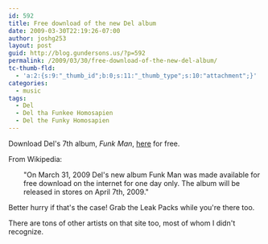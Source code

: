 ```yaml
---
id: 592
title: Free download of the new Del album
date: 2009-03-30T22:19:26-07:00
author: joshg253
layout: post
guid: http://blog.gundersons.us/?p=592
permalink: /2009/03/30/free-download-of-the-new-del-album/
tc-thumb-fld:
  - 'a:2:{s:9:"_thumb_id";b:0;s:11:"_thumb_type";s:10:"attachment";}'
categories:
  - music
tags:
  - Del
  - Del tha Funkee Homosapien
  - Del the Funky Homosapien
---
```

Download Del's 7th album, <em>Funk Man</em>, <a href="http://delthefunkyhomosapien.bandcamp.com/">here</a> for free.

From Wikipedia:

<p style="padding-left: 30px">"On March 31, 2009 Del's new album Funk Man was made available for free download on the internet for one day only. The album will be released in stores on April 7th, 2009."</p>

Better hurry if that's the case! Grab the Leak Packs while you're there too.

There are tons of other artists on that site too, most of whom I didn't recognize.